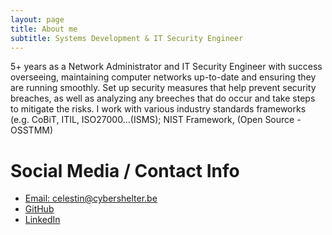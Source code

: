 ```yaml
---
layout: page
title: About me
subtitle: Systems Development & IT Security Engineer
---
```


5+ years as a Network Administrator and IT Security Engineer with success overseeing, maintaining computer networks up-to-date and ensuring they are running smoothly. Set up security measures that help prevent security breaches, as well as analyzing any breeches that do occur and take steps to mitigate the risks. I work with various industry standards frameworks (e.g. CoBiT, ITIL, ISO27000…(ISMS); NIST Framework, (Open Source - OSSTMM)

# Social Media / Contact Info
* [Email: celestin@cybershelter.be](mailto:celestin@cybershelter.be)
* [GitHub](https://github.com/c3lestin)
* [LinkedIn](https://www.linkedin.com/in/cybershelter)
